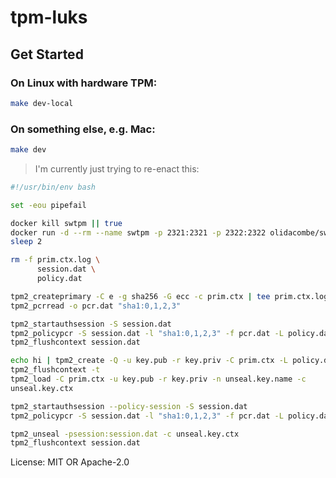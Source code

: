 # tpm-luks

## Get Started

### On Linux with hardware TPM:
```bash
make dev-local
```

### On something else, e.g. Mac:
```bash
make dev
```

> I'm currently just trying to re-enact this:
```bash
#!/usr/bin/env bash

set -eou pipefail

docker kill swtpm || true
docker run -d --rm --name swtpm -p 2321:2321 -p 2322:2322 olidacombe/swtpm
sleep 2

rm -f prim.ctx.log \
      session.dat \
      policy.dat

tpm2_createprimary -C e -g sha256 -G ecc -c prim.ctx | tee prim.ctx.log
tpm2_pcrread -o pcr.dat "sha1:0,1,2,3"

tpm2_startauthsession -S session.dat
tpm2_policypcr -S session.dat -l "sha1:0,1,2,3" -f pcr.dat -L policy.dat
tpm2_flushcontext session.dat

echo hi | tpm2_create -Q -u key.pub -r key.priv -C prim.ctx -L policy.dat -i-
tpm2_flushcontext -t
tpm2_load -C prim.ctx -u key.pub -r key.priv -n unseal.key.name -c
unseal.key.ctx

tpm2_startauthsession --policy-session -S session.dat
tpm2_policypcr -S session.dat -l "sha1:0,1,2,3" -f pcr.dat -L policy.dat

tpm2_unseal -psession:session.dat -c unseal.key.ctx
tpm2_flushcontext session.dat
```

License: MIT OR Apache-2.0
